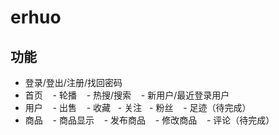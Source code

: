 # erhuo

## 功能

- 登录/登出/注册/找回密码
- 首页
    - 轮播
    - 热搜/搜索
    - 新用户/最近登录用户
- 用户
    - 出售
    - 收藏
    - 关注
    - 粉丝
    - 足迹（待完成）
- 商品
    - 商品显示
    - 发布商品
    - 修改商品
    - 评论（待完成）
